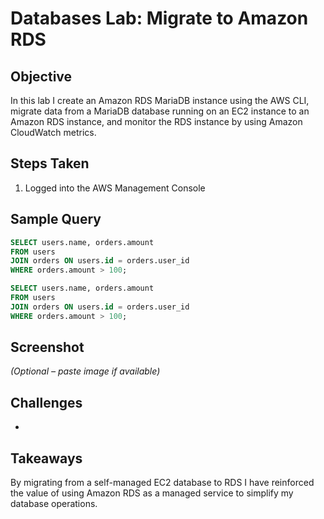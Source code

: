 # Databases Lab: Migrate to Amazon RDS

## Objective
In this lab I create an Amazon RDS MariaDB instance using the AWS CLI, migrate data from a MariaDB database running on an EC2 instance to an Amazon RDS instance, and monitor the RDS instance by using Amazon CloudWatch metrics.

## Steps Taken
1. Logged into the AWS Management Console

## Sample Query
```sql
SELECT users.name, orders.amount
FROM users
JOIN orders ON users.id = orders.user_id
WHERE orders.amount > 100;
```
```sql
SELECT users.name, orders.amount
FROM users
JOIN orders ON users.id = orders.user_id
WHERE orders.amount > 100;
```

## Screenshot
_(Optional – paste image if available)_

## Challenges
- 


## Takeaways
By migrating from a self-managed EC2 database to RDS I have reinforced the value of using Amazon RDS as a managed service to simplify my database operations.
